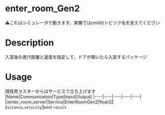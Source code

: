 # enter_room_Gen2

:warning:これはシミュレータで動きます。実機ではcmdのトピック名を変えてください

# Description
入室後の進行距離と速度を指定して、ドアが開いたら入室するパッケージ

# Usage
競技用マスターからはサービスで立ち上げます
|Name|Communication|Type|Input|Output|
|----|----|----|----|----|
|/enter_room_server|Service|EnterRoomGen2|float32 `distance`,`velocity`|bool `result`
